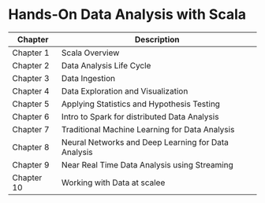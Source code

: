 Hands-On Data Analysis with Scala
=================================

| Chapter     | Description |
| ----------- | ----------- |
| Chapter 1   | Scala Overview |
| Chapter 2   | Data Analysis Life Cycle |
| Chapter 3   | Data Ingestion |
| Chapter 4   | Data Exploration and Visualization |
| Chapter 5   | Applying Statistics and Hypothesis Testing |
| Chapter 6   | Intro to Spark for distributed Data Analysis |
| Chapter 7   | Traditional Machine Learning for Data Analysis |
| Chapter 8   | Neural Networks and Deep Learning for Data Analysis |
| Chapter 9   | Near Real Time Data Analysis using Streaming |
| Chapter 10  | Working with Data at scalee |
